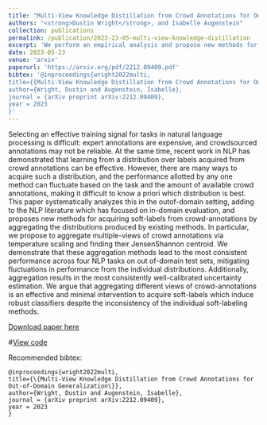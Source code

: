 ```yaml
---
title: "Multi-View Knowledge Distillation from Crowd Annotations for Out-of-Domain Generalization"
authors: "<strong>Dustin Wright</strong>, and Isabelle Augenstein"
collection: publications
permalink: /publication/2023-23-05-multi-view-knowledge-distillation
excerpt: 'We perform an empirical analysis and propose new methods for aggregating labels from crowd annotations'
date: 2023-05-23
venue: 'arxiv'
paperurl: 'https://arxiv.org/pdf/2212.09409.pdf'
bibtex: '@inproceedings{wright2022multi,
title={{Multi-View Knowledge Distillation from Crowd Annotations for Out-of-Domain Generalization}},
author={Wright, Dustin and Augenstein, Isabelle},
journal = {arXiv preprint arXiv:2212.09409},
year = 2023
}'
---
```

Selecting an effective training signal for tasks in natural language processing is difficult: expert annotations are expensive, and crowdsourced annotations may not be reliable. At the same time, recent work in NLP has demonstrated that learning from a distribution over labels acquired from crowd annotations can be effective. However, there are many ways to acquire such a distribution, and the performance allotted by any one method can fluctuate based on the task and the amount of available crowd annotations, making it difficult to know a priori which distribution is best. This paper systematically analyzes this in the outof-domain setting, adding to the NLP literature which has focused on in-domain evaluation, and proposes new methods for acquiring soft-labels from crowd-annotations by aggregating the distributions produced by existing methods. In particular, we propose to aggregate multiple-views of crowd annotations via temperature scaling and finding their JensenShannon centroid. We demonstrate that these aggregation methods lead to the most consistent performance across four NLP tasks on out of-domain test sets, mitigating fluctuations in performance from the individual distributions. Additionally, aggregation results in the most consistently well-calibrated uncertainty estimation. We argue that aggregating different views of crowd-annotations is an effective and minimal intervention to acquire soft-labels which induce robust classifiers despite the inconsistency of the individual soft-labeling methods.

[Download paper here](https://arxiv.org/pdf/2212.09409.pdf)

#[View code](https://github.com/allenai/scientific-claim-generation)

Recommended bibtex: 

```
@inproceedings{wright2022multi,
title={\{Multi-View Knowledge Distillation from Crowd Annotations for Out-of-Domain Generalization\}},
author={Wright, Dustin and Augenstein, Isabelle},
journal = {arXiv preprint arXiv:2212.09409},
year = 2023
}
```
